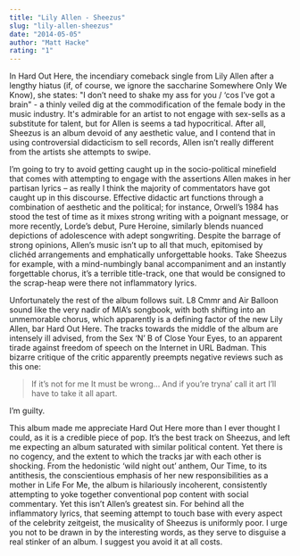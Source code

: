 ```yaml
---
title: "Lily Allen - Sheezus"
slug: "lily-allen-sheezus"
date: "2014-05-05"
author: "Matt Hacke"
rating: "1"
---
```


In Hard Out Here, the incendiary comeback single from Lily Allen after a lengthy hiatus (if, of course, we ignore the saccharine Somewhere Only We Know), she states: "I don’t need to shake my ass for you / ‘cos I’ve got a brain" - a thinly veiled dig at the commodification of the female body in the music industry. It's admirable for an artist to not engage with sex-sells as a substitute for talent, but for Allen is seems a tad hypocritical. After all, Sheezus is an album devoid of any aesthetic value, and I contend that in using controversial didacticism to sell records, Allen isn’t really different from the artists she attempts to swipe.

I’m going to try to avoid getting caught up in the socio-political minefield that comes with attempting to engage with the assertions Allen makes in her partisan lyrics – as really I think the majority of commentators have got caught up in this discourse. Effective didactic art functions through a combination of aesthetic and the political; for instance, Orwell’s 1984 has stood the test of time as it mixes strong writing with a poignant message, or more recently, Lorde’s debut, Pure Heroine, similarly blends nuanced depictions of adolescence with adept songwriting. Despite the barrage of strong opinions, Allen’s music isn’t up to all that much, epitomised by clichéd arrangements and emphatically unforgettable hooks. Take Sheezus for example, with a mind-numbingly banal accompaniment and an instantly forgettable chorus, it’s a terrible title-track, one that would be consigned to the scrap-heap were there not inflammatory lyrics.

Unfortunately the rest of the album follows suit. L8 Cmmr and Air Balloon sound like the very nadir of MIA’s songbook, with both shifting into an unmemorable chorus, which apparently is a defining factor of the new Lily Allen, bar Hard Out Here. The tracks towards the middle of the album are intensely ill advised, from the Sex ‘N’ B of Close Your Eyes, to an apparent tirade against freedom of speech on the Internet in URL Badman. This bizarre critique of the critic apparently preempts negative reviews such as this one:

> If it’s not for me It must be wrong... And if you’re tryna’ call it art I’ll have to take it all apart.

I’m guilty.

This album made me appreciate Hard Out Here more than I ever thought I could, as it is a credible piece of pop. It’s the best track on Sheezus, and left me expecting an album saturated with similar political content. Yet there is no cogency, and the extent to which the tracks jar with each other is shocking. From the hedonistic ‘wild night out’ anthem, Our Time, to its antithesis, the conscientious emphasis of her new responsibilities as a mother in Life For Me, the album is hilariously incoherent, consistently attempting to yoke together conventional pop content with social commentary. Yet this isn’t Allen’s greatest sin. For behind all the inflammatory lyrics, that seeming attempt to touch base with every aspect of the celebrity zeitgeist, the musicality of Sheezus is uniformly poor. I urge you not to be drawn in by the interesting words, as they serve to disguise a real stinker of an album. I suggest you avoid it at all costs.

